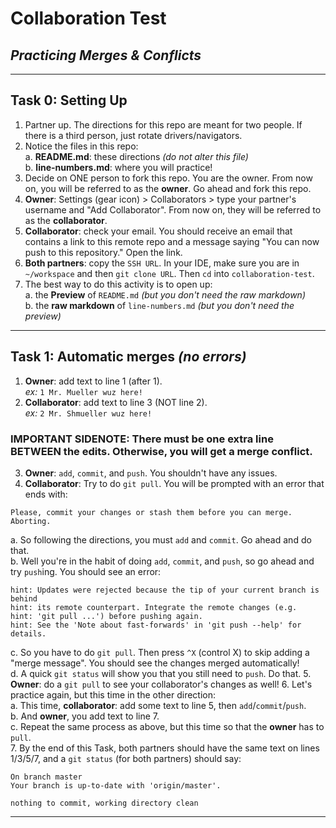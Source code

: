 # Collaboration Test
## _Practicing Merges & Conflicts_

---

## Task 0: Setting Up

1. Partner up. The directions for this repo are meant for two people.  If there is a third person, just rotate drivers/navigators.
2. Notice the files in this repo:  
  a. **README.md**: these directions _(do not alter this file)_  
  b. **line-numbers.md**: where you will practice!
3. Decide on ONE person to fork this repo. You are the owner.  From now on, you will be referred to as the **owner**.  Go ahead and fork this repo.
4. **Owner**: Settings (gear icon) > Collaborators > type your partner's username and "Add Collaborator".  From now on, they will be referred to as the **collaborator**.
5. **Collaborator**: check your email.  You should receive an email that contains a link to this remote repo and a message saying "You can now push to this repository."  Open the link.
6. **Both partners**: copy the `SSH URL`. In your IDE, make sure you are in `~/workspace` and then `git clone URL`.  Then `cd` into `collaboration-test`.
7. The best way to do this activity is to open up:  
  a. the **Preview** of `README.md` _(but you don't need the raw markdown)_  
  b. the **raw markdown** of `line-numbers.md` _(but you don't need the preview)_  

---

## Task 1: Automatic merges _(no errors)_

1. **Owner**: add text to line 1 (after 1).  
_ex:_ `1 Mr. Mueller wuz here!`  
2. **Collaborator**: add text to line 3 (NOT line 2).  
_ex:_ `2 Mr. Shmueller wuz here!`  
### IMPORTANT SIDENOTE:  There must be one extra line BETWEEN the edits.  Otherwise, you will get a merge conflict.
3. **Owner**: `add`, `commit`, and `push`.  You shouldn't have any issues.
4. **Collaborator**: Try to do `git pull`.  You will be prompted with an error that ends with: 
```
Please, commit your changes or stash them before you can merge. 
Aborting.  
```  
  a.  So following the directions, you must `add` and `commit`. Go ahead and do that.  
  b.  Well you're in the habit of doing `add`, `commit`, and `push`, so go ahead and try `push`ing. You should see an error:
```
hint: Updates were rejected because the tip of your current branch is behind
hint: its remote counterpart. Integrate the remote changes (e.g.
hint: 'git pull ...') before pushing again.
hint: See the 'Note about fast-forwards' in 'git push --help' for details.
```
  c. So you have to do `git pull`.  Then press `^X` (control X) to skip adding a "merge message". You should see the changes merged automatically!  
  d. A quick `git status` will show you that you still need to `push`.  Do that.
5. **Owner**: do a `git pull` to see your collaborator's changes as well!
6. Let's practice again, but this time in the other direction:  
  a. This time, **collaborator**: add some text to line 5, then `add`/`commit`/`push`.  
  b. And **owner**, you add text to line 7.  
  c. Repeat the same process as above, but this time so that the **owner** has to `pull`.  
7. By the end of this Task, both partners should have the same text on lines 1/3/5/7, and a `git status` (for both partners) should say:

```
On branch master
Your branch is up-to-date with 'origin/master'.

nothing to commit, working directory clean
```  

---

